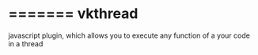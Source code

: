  
=======
vkthread
========

 javascript plugin, which allows you to execute any function of a your code in a thread

